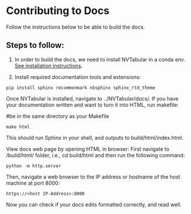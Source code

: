 # Contributing to Docs

Follow the instructions below to be able to build the docs.

## Steps to follow:
1. In order to build the docs, we need to install NVTabular in a conda env. [See installation instructions](https://github.com/NVIDIA/NVTabular).

2. Install required documentation tools and extensions:

`pip install sphinx recommonmark nbsphinx sphinx_rtd_theme`

Once NVTabular is installed, navigate to ../NVTabular/docs/. If you have your documentation written and want to turn it into HTML, run makefile:

#be in the same directory as your Makefile

`make html`

This should run Sphinx in your shell, and outputs to build/html/index.html.

View docs web page by opening HTML in browser:
First navigate to /build/html/ folder, i.e., cd build/html and then run the following command:

`python -m http.server`

Then, navigate a web browser to the IP address or hostname of the host machine at port 8000:

`https://<host IP-Address>:8000`

Now you can check if your docs edits formatted correctly, and read well.

